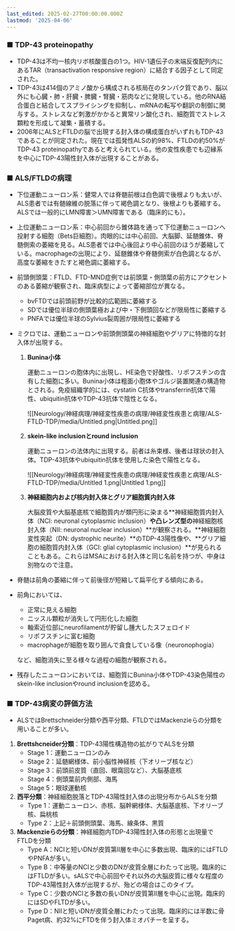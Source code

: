 ```yaml
---
last_edited: 2025-02-27T00:00:00.000Z
lastmod: '2025-04-06'
---
```





### ■ TDP-43 proteinopathy

- TDP-43は不均一核内リボ核酸蛋白の1つ。HIV-1遺伝子の末端反復配列内にあるTAR（transactivation responsive region）に結合する因子として同定された。
- TDP-43は414個のアミノ酸から構成される核局在のタンパク質であり、脳以外にも心臓・肺・肝臓・脾臓・腎臓・筋肉などに発現している。他のRNA結合蛋白と結合してスプライシングを抑制し、mRNAの転写や翻訳の制御に関与する。ストレスなど刺激がかかると異常リン酸化され、細胞質でストレス顆粒を形成して凝集・蓄積する。
- 2006年にALSとFTLDの脳で出現する封入体の構成蛋白がいずれもTDP-43であることが同定された。現在では孤発性ALSの約98%、FTLDの約50%がTDP-43 proteinopathyであると考えられている。他の変性疾患でも辺縁系を中心にTDP-43陽性封入体が出現することがある。

  

### ■ ALS/FTLDの病理

- 下位運動ニューロン系：健常人では脊髄前根は白色調で後根よりも太いが、ALS患者では有髄線維の脱落に伴って褐色調となり、後根よりも萎縮する。ALSでは一般的にLMN障害＞UMN障害である（臨床的にも）。
- 上位運動ニューロン系：中心前回から錐体路を通って下位運動ニューロンへ投射する細胞（Bets巨細胞）。肉眼的には中心前回、大脳脚、延髄錐体、脊髄側索の萎縮を見る。ALS患者では中心後回より中心前回のほうが萎縮している。macrophageの出現により、延髄錐体や脊髄側索が白色調となるが、高度な萎縮をきたすと褐色調に萎縮する。
- 前頭側頭葉：FTLD、FTD-MND症例では前頭葉・側頭葉の前方にアクセントのある萎縮が観察され、臨床病型によって萎縮部位が異なる。
    - bvFTDでは前頭前野が比較的広範囲に萎縮する
    - SDでは優位半球の側頭葉極および中・下側頭回などが限局性に萎縮する
    - PNFAでは優位半球のSylvius裂周囲が限局性に萎縮する
- ミクロでは、運動ニューロンや前頭側頭葉の神経細胞やグリアに特徴的な封入体が出現する。
    1. **Bunina小体**
        
        運動ニューロンの胞体内に出現し、HE染色で好酸性、リポフスチンの含有した細胞に多い。Bunina小体は粗面小胞体やゴルジ装置関連の構造物とされる。免疫組織学的には、cystatin C抗体やtransferrin抗体で陽性、ubiquitin抗体やTDP-43抗体で陰性となる。
        
        ![[Neurology/神経病理/神経変性疾患の病理/神経変性疾患と病理/ALS-FTLD-TDP/media/Untitled.png|Untitled.png]]
        
    2. **skein-like inclusionとround inclusion**
        
        運動ニューロンの法体内に出現する。前者は糸束様、後者は球状の封入体。TDP-43抗体やubiquitin抗体を使用した染色で陽性となる。
        
        ![[Neurology/神経病理/神経変性疾患の病理/神経変性疾患と病理/ALS-FTLD-TDP/media/Untitled 1.png|Untitled 1.png]]
        
    3. **神経細胞内および核内封入体とグリア細胞質内封入体**
        
        大脳皮質や大脳基底核で細胞質内が類円形に染まる**神経細胞質内封入体（NCI: neuronal cytoplasmic inclusion）**や凸レンズ型の**神経細胞核封入体（NII: neuronal nuclear inclusion）**が観察される。**神経細胞変性突起（DN: dystrophic neurite）**のTDP-43陽性像や、**グリア細胞の細胞質内封入体（GCI: glial cytoplasmic inclusion）**が見られることもある。これらはMSAにおける封入体と同じ名前を持つが、中身は別物なので注意。
        

  

- 脊髄は前角の萎縮に伴って前後径が短縮して扁平化する傾向にある。
- 前角においては、
    
    - 正常に見える細胞
    - ニッスル顆粒が消失して円形化した細胞
    - 軸索近位部にneurofilamentが貯留し腫大したスフェロイド
    - リポフスチンに富む細胞
    - macrophageが細胞を取り囲んで貪食している像（neuronophogia）
    
    など、細胞消失に至る様々な過程の細胞が観察される。
    
- 残存したニューロンにおいては、細胞質にBunina小体やTDP-43染色陽性のskein-like inclusionやround inclusionを認める。

  

### ■ TDP-43病変の評価方法

- ALSではBrettschneider分類や西平分類、FTLDではMackenzieらの分類を用いることが多い。

1. **Brettshcneider分類**：TDP-43陽性構造物の拡がりでALSを分類
    - Stage 1：運動ニューロンのみ
    - Stage 2：延髄網様体、前小脳性神経核（下オリーブ核など）
    - Stage 3：前頭前皮質（直回、眼窩回など）、大脳基底核
    - Stage 4：側頭葉前内側部、海馬
    - Stage 5：眼球運動核
2. **西平分類**：神経細胞脱落とTDP-43陽性封入体の出現分布からALSを分類
    - Type 1：運動ニューロン、赤核、脳幹網様体、大脳基底核、下オリーブ核、扁桃核
    - Type 2：上記＋前頭側頭葉、海馬、線条体、黒質
3. **Mackenzieらの分類**：神経細胞内TDP-43陽性封入体の形態と出現量でFTLDを分類
    - Type A：NCIと短いDNが皮質第II層を中心に多数出現、臨床的にはFTLDやPNFAが多い。
    - Type B：中等量のNCIと少数のDNが皮質全層にわたって出現。臨床的にはFTLDが多い。sALSで中心前回やそれ以外の大脳皮質に様々な程度のTDP-43陽性封入体が出現するが、殆どの場合はこのタイプ。
    - Type C：少数のNCIと多数の長いDNが皮質第II層を中心に出現。臨床的にはSDやFLTDが多い。
    - Type D：NIIと短いDNが皮質全層にわたって出現。臨床的には半数に骨Paget病、約32%にFTDを伴う封入体ミオパチーを呈する。
